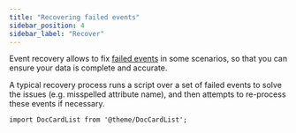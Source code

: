 ```yaml
---
title: "Recovering failed events"
sidebar_position: 4
sidebar_label: "Recover"
---
```


Event recovery allows to fix [failed events](/docs/fundamentals/failed-events/index.md) in some scenarios, so that you can ensure your data is complete and accurate.

A typical recovery process runs a script over a set of failed events to solve the issues (e.g. misspelled attribute name), and then attempts to re-process these events if necessary.

```mdx-code-block
import DocCardList from '@theme/DocCardList';
```

<DocCardList/>
